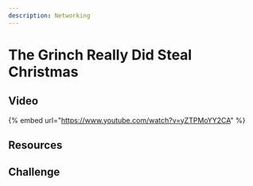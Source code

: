```yaml
---
description: Networking
---
```


# The Grinch Really Did Steal Christmas

## Video

{% embed url="https://www.youtube.com/watch?v=yZTPMoYY2CA" %}

## Resources



## Challenge



